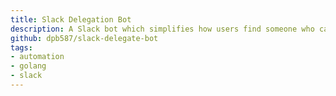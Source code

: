 ```yaml
---
title: Slack Delegation Bot
description: A Slack bot which simplifies how users find someone who can respond to their message.
github: dpb587/slack-delegate-bot
tags:
- automation
- golang
- slack
---
```

